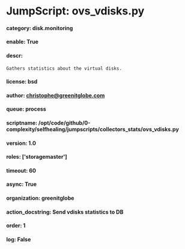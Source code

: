 
# JumpScript: ovs_vdisks.py
        
#### category: disk.monitoring
#### enable: True
#### descr: 
```
Gathers statistics about the virtual disks.

```
#### license: bsd
#### author: christophe@greenitglobe.com
#### queue: process
#### scriptname: /opt/code/github/0-complexity/selfhealing/jumpscripts/collectors_stats/ovs_vdisks.py
#### version: 1.0
#### roles: ['storagemaster']
#### timeout: 60
#### async: True
#### organization: greenitglobe
#### action_docstring: Send vdisks statistics to DB
#### order: 1
#### log: False